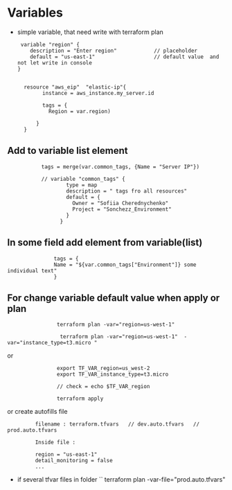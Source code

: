 # Variables 


- simple variable, that need write with terraform plan


       variable "region" {
          description = "Enter region"            // placeholder
          default = "us-east-1"                   // default value  and not let write in console
      }
        
        
        resource "aws_eip"  "elastic-ip"{
              instance = aws_instance.my_server.id

              tags = {
                Region = var.region)

            }
        }

## Add to variable list element

               tags = merge(var.common_tags, {Name = "Server IP"})
               
               // variable "common_tags" {
                       type = map
                       description = " tags fro all resources"
                       default = {
                         Owner = "Sofiia Cherednychenko"
                         Project = "Sonchezz_Environment"
                       }
                     }

## In some field add element from variable(list)

                   tags = {
                   Name = "${var.common_tags["Environment"]} some individual text"
                   }


## For change variable default value when apply or plan

                    terraform plan -var="region=us-west-1"
                    
                     terraform plan -var="region=us-west-1"  -var="instance_type=t3.micro "

or 

                    export TF_VAR_region=us_west-2 
                    export TF_VAR_instance_type=t3.micro
                    
                    // check = echo $TF_VAR_region
                    
                    terraform apply

or create autofills file

             filename : terraform.tfvars   // dev.auto.tfvars   // prod.auto.tfvars
             
             Inside file : 
             
             region = "us-east-1"
             detail_monitoring = false
             ...

- if several tfvar files in folder  `` terraform plan -var-file="prod.auto.tfvars"

              
